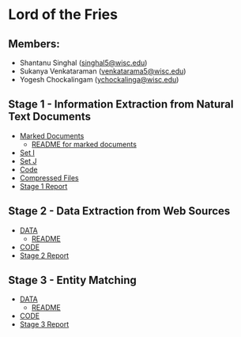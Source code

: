 # Lord of the Fries

## Members: 
* Shantanu Singhal (singhal5@wisc.edu)
* Sukanya Venkataraman (venkatarama5@wisc.edu)
* Yogesh Chockalingam (ychockalinga@wisc.edu)

## Stage 1 - Information Extraction from Natural Text Documents
* [Marked Documents](https://github.com/yogeshchellappa/CS839-DataScience/tree/master/step-1/set-B)
  * [README for marked documents](https://github.com/yogeshchellappa/CS839-DataScience/blob/master/step-1/set-B/README.md)
* [Set I](https://github.com/yogeshchellappa/CS839-DataScience/tree/master/step-1/set-I)
* [Set J](https://github.com/yogeshchellappa/CS839-DataScience/tree/master/step-1/set-J)
* [Code](https://github.com/yogeshchellappa/CS839-DataScience/tree/master/step-1/Code)
* [Compressed Files](https://github.com/yogeshchellappa/CS839-DataScience/blob/master/step-1/step-1.zip)
* [Stage 1 Report](https://github.com/yogeshchellappa/CS839-DataScience/blob/master/step-1/Report%20-%20Stage%201.pdf)


## Stage 2 - Data Extraction from Web Sources
* [DATA](https://github.com/yogeshchellappa/CS839-DataScience/tree/master/step_2/DATA)
  * [README](https://github.com/yogeshchellappa/CS839-DataScience/blob/master/step_2/DATA/README.md)
* [CODE](https://github.com/yogeshchellappa/CS839-DataScience/tree/master/step_2/CODE)
* [Stage 2 Report](https://github.com/yogeshchellappa/CS839-DataScience/blob/master/step_2/Project%20Report.pdf)


## Stage 3 - Entity Matching
* [DATA](https://github.com/yogeshchellappa/CS839-DataScience/tree/master/step_3/DATA)
  * [README](https://github.com/yogeshchellappa/CS839-DataScience/blob/master/step_3/DATA/README.md)
* [CODE](https://github.com/yogeshchellappa/CS839-DataScience/tree/master/step_3/CODE)
* [Stage 3 Report](https://github.com/yogeshchellappa/CS839-DataScience/blob/master/step_3/Project%20Report.pdf)
